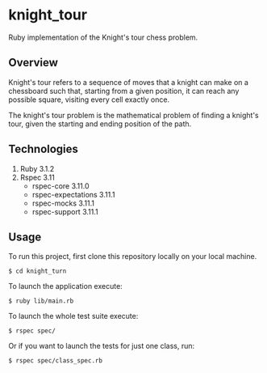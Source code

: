 # knight_tour
Ruby implementation of the Knight's tour chess problem.

## Overview
Knight's tour refers to a sequence of moves that a knight can make on a chessboard such that, starting from a given position, it can reach any possible square, visiting every cell exactly once.

The knight's tour problem is the mathematical problem of finding a knight's tour, given the starting and ending position of the path.

## Technologies
1. Ruby 3.1.2
2. Rspec 3.11
   * rspec-core 3.11.0
   * rspec-expectations 3.11.1
   * rspec-mocks 3.11.1
   * rspec-support 3.11.1

## Usage
To run this project, first clone this repository locally on your local machine.

```
$ cd knight_turn
```

To launch the application execute:
```
$ ruby lib/main.rb
```

To launch the whole test suite execute:
```
$ rspec spec/
```

Or if you want to launch the tests for just one class, run:
```
$ rspec spec/class_spec.rb
```

